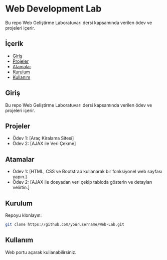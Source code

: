 # Web Development Lab

Bu repo Web Geliştirme Laboratuvarı dersi kapsamında verilen ödev ve projeleri içerir.


## İçerik
- [Giriş](#giriş)
- [Projeler](#projeler)
- [Atamalar](#atamalar)
- [Kurulum](#kurulum)
- [Kullanım](#kullanım)

## Giriş
Bu repo Web Geliştirme Laboratuvarı dersi kapsamında verilen ödev ve projeleri içerir.

## Projeler
- Ödev 1: [Araç Kiralama Sitesi]
- Ödev 2: [AJAX ile Veri Çekme]

## Atamalar
- Ödev 1: [HTML, CSS ve Bootstrap kullanarak bir fonksiyonel web sayfası yapın.]
- Ödev 2: [AJAX ile dosyadan veri çekip tabloda gösterin ve detayları velirtin.]

## Kurulum
Repoyu klonlayın:
```bash
git clone https://github.com/yourusername/Web-Lab.git
```

## Kullanım
Web portu açarak kullanabilirsiniz.
